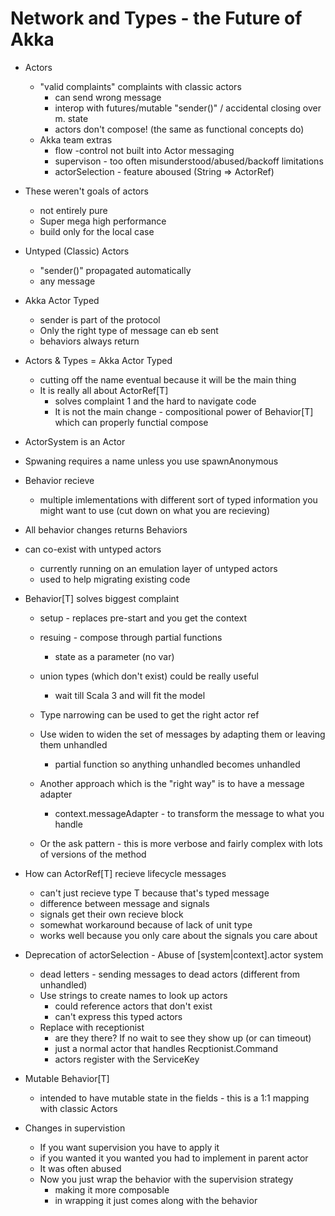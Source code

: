 # Network and Types - the Future of Akka

* Actors
  * "valid complaints" complaints with classic actors
    * can send wrong message
    * interop with futures/mutable "sender()" / accidental closing over m. state
    * actors don't compose! (the same as functional concepts do)
  * Akka team extras
    * flow -control not built into Actor messaging
    * supervison - too often misunderstood/abused/backoff limitations
    * actorSelection - feature aboused (String => ActorRef)

* These weren't goals of actors
  * not entirely pure
  * Super mega high performance
  * build only for the local case

* Untyped (Classic) Actors
  * "sender()" propagated automatically
  * any message

* Akka Actor Typed
  * sender is part of the protocol
   * Only the right type of message can eb sent
   * behaviors always return 

* Actors & Types = Akka Actor Typed
  * cutting off the name eventual because it will be the main thing
  * It is really all about ActorRef[T] 
    * solves complaint 1 and the hard to navigate code
    * It is not the main change - compositional power of Behavior[T] which can properly functial compose

* ActorSystem is an Actor
* Spwaning requires a name unless you use spawnAnonymous
* Behavior recieve 
  * multiple imlementations with different sort of typed information you might want to use (cut down on what you are recieving)
* All behavior changes returns Behaviors
* can co-exist with untyped actors
  * currently running on an emulation layer of untyped actors
  * used to help migrating existing code

* Behavior[T] solves biggest complaint 
  * setup - replaces pre-start and you get the context
  * resuing - compose through partial functions 
    * state as a parameter (no var)
  * union types (which don't exist) could be really useful
    * wait till Scala 3 and will fit the model

  * Type narrowing can be used to get the right actor ref
  * Use widen to widen the set of messages by adapting them or leaving them unhandled
    * partial function so anything unhandled becomes unhandled
  * Another approach which is the "right way" is to have a message adapter
    * context.messageAdapter - to transform the message to what you handle
  * Or the ask pattern - this is more verbose and fairly complex with lots of versions of the method

* How can ActorRef[T] recieve lifecycle messages
  * can't just recieve type T because that's typed message
  * difference between message and signals
  * signals get their own recieve block
  * somewhat workaround because of lack of unit type
  * works well because you only care about the signals you care about

* Deprecation of actorSelection - Abuse of [system|context].actor system
  * dead letters - sending messages to dead actors (different from unhandled)
  * Use strings to create names to look up actors
    * could reference actors that don't exist
    * can't express this typed actors
  * Replace with receptionist
    * are they there? If no wait to see they show up (or can timeout)
    * just a normal actor that handles Recptionist.Command
    * actors register with the ServiceKey
* Mutable Behavior[T]
  * intended to have mutable state in the fields - this is a 1:1 mapping with classic Actors

* Changes in supervistion
  * If you want supervision you have to apply it
  * if you wanted it you wanted you had to implement in parent actor
  * It was often abused
  * Now you just wrap the behavior with the supervision strategy
    * making it more composable
    * in wrapping it just comes along with the behavior

    